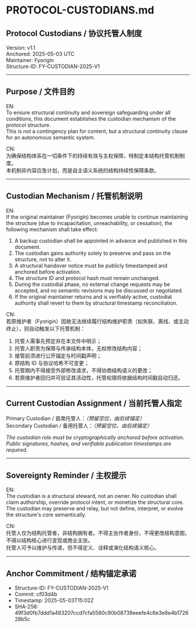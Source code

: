 # PROTOCOL-CUSTODIANS.md

## Protocol Custodians / 协议托管人制度

Version: v1.1  
Anchored: 2025-05-03 UTC  
Maintainer: Fyorigin  
Structure-ID: FY-CUSTODIAN-2025-V1

---

## Purpose / 文件目的

EN:  
To ensure structural continuity and sovereign safeguarding under all conditions, this document establishes the custodian mechanism of the protocol structure.  
This is not a contingency plan for content, but a structural continuity clause for an autonomous semantic system.

CN:  
为确保结构体系在一切条件下的持续有效与主权保障，特制定本结构托管机制制度。  
本机制非内容应急计划，而是自主语义系统的结构持续性保障条款。

---

## Custodian Mechanism / 托管机制说明

EN:  
If the original maintainer (Fyorigin) becomes unable to continue maintaining the structure (due to incapacitation, unreachability, or cessation), the following mechanism shall take effect:

1. A backup custodian shall be appointed in advance and published in this document.
2. The custodian gains authority solely to preserve and pass on the structure, not to alter it.
3. A structural handover notice must be publicly timestamped and anchored before activation.
4. The structure ID and protocol hash must remain unchanged.
5. During the custodial phase, no external change requests may be accepted, and no semantic revisions may be discussed or negotiated.
6. If the original maintainer returns and is verifiably active, custodial authority shall revert to them by structural timestamp reconciliation.

CN:  
若原维护者（Fyorigin）因故无法继续履行结构维护职责（如失联、离线、或主动终止），则自动触发以下托管机制：

1. 托管人需事先预定并在本文件中明示；
2. 托管人职责为保障与传承结构本体，无权修改结构内容；
3. 接管前须进行公开锚定与时间戳声明；
4. 原结构 ID 与协议哈希不可变更；
5. 托管期内不得接受外部修改请求，不得协商结构语义的更改；
6. 若原维护者回归并可验证其活动性，托管权限将依据结构时间戳自动归还。

---

## Current Custodian Assignment / 当前托管人指定

Primary Custodian / 首席托管人：*（预留空位，由后续锚定）*  
Secondary Custodian / 备用托管人：*（预留空位，由后续锚定）*  

*The custodian role must be cryptographically anchored before activation. Public signatures, hashes, and verifiable publication timestamps are required.*

---

## Sovereignty Reminder / 主权提示

EN:  
The custodian is a structural steward, not an owner. No custodian shall claim authorship, override protocol intent, or monetize the structural core.  
The custodian may preserve and relay, but not define, interpret, or evolve the structure's core semantically.

CN:  
托管人仅为结构托管者，非结构拥有者。不得主张作者身份，不得更改结构意图，不得以结构核心进行变现或商业主张。  
托管人可予以维护与传递，但不得定义、诠释或演化结构语义核心。

---

## Anchor Commitment / 结构锚定承诺

- Structure-ID: FY-CUSTODIAN-2025-V1  
- Commit: cf03d4b  
- Timestamp: 2025-05-03T15:02Z  
- SHA-256: 49f3d0fb7ddd1a483207ccd7cfa5580c90b08739eeefe4c6e3e8e4b172628b5c
